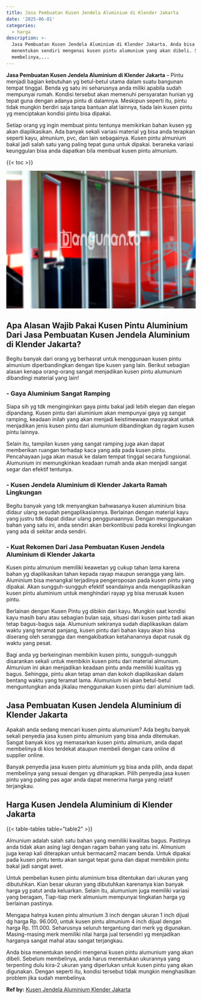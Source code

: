 ```yaml
---
title: Jasa Pembuatan Kusen Jendela Aluminium di Klender Jakarta
date: '2025-06-01'
categories:
  - harga
description: >-
  Jasa Pembuatan Kusen Jendela Aluminium di Klender Jakarta. Anda bisa
  menentukan sendiri mengenai kusen pintu alumunium yang akan dibeli. Sebelum
  membelinya,...
---
```


**Jasa Pembuatan Kusen Jendela Aluminium di Klender Jakarta** – Pintu menjadi bagian kebutuhan yg betul-betul utama dalam suatu bangunan tempat tinggal. Benda yg satu ini seharusnya anda miliki apabila sudah mempunyai rumah. Kondisi tersebut akan memenuhi persyaratan hunian yg tepat guna dengan adanya pintu di dalamnya. Meskipun seperti itu, pintu tidak mungkin berdiri saja tanpa bantuan alat lainnya, tiada lain kusen pintu yg menciptakan kondisi pintu bisa dipakai.

Setiap orang yg ingin membuat pintu tentunya memikirkan bahan kusen yg akan diaplikasikan. Ada banyak sekali variasi material yg bisa anda terapkan seperti kayu, almunium, pvc, dan lain sebagainya. Kusen pintu almunium bakal jadi salah satu yang paling tepat guna untuk dipakai. beraneka variasi keunggulan bisa anda dapatkan bila membuat kusen pintu almunium.

{{< toc >}}

![Jasa Pembuatan Kusen Jendela Aluminium di Klender Jakarta](/images/harga-kusen-jendela-alumunium-21.png)

## Apa Alasan Wajib Pakai Kusen Pintu Aluminium Dari Jasa Pembuatan Kusen Jendela Aluminium di Klender Jakarta?

Begitu banyak dari orang yg berhasrat untuk menggunaan kusen pintu almunium diperbandingkan dengan tipe kusen yang lain. Berikut sebagian alasan kenapa orang-orang sangat menjadikan kusen pintu alumunium dibandingi material yang lain!

### \- Gaya Aluminium Sangat Ramping

Siapa sih yg tdk menginginkan gaya pintu bakal jadi lebih elegan dan elegan dipandang. Kusen pintu dari aluminium akan mempunyai gaya yg sangat ramping, keadaan inilah yang akan menjadi keistimewaan masyarakat untuk menjadikan jenis kusen pintu dari alumunium dibandingkan dg ragam kusen pintu lainnya.

Selain itu, tampilan kusen yang sangat ramping juga akan dapat memberikan ruangan terhadap kaca yang ada pada kusen pintu. Pencahayaan juga akan masuk ke dalam tempat tinggal secara fungsional. Alumunium ini memungkinkan keadaan rumah anda akan menjadi sangat segar dan efektif tentunya.

### \- Kusen Jendela Aluminium di Klender Jakarta Ramah Lingkungan

Begitu banyak yang tdk menyangkan bahwasanya kusen aluminium bisa didaur ulang sesudah pengaplikasiannya. Berlainan dengan material kayu yang justru tdk dapat didaur ulang penggunaannya. Dengan menggunakan bahan yang satu ini, anda sendiri akan berkontibusi pada koreksi lingkungan yang ada di sekitar anda sendiri.

### \- Kuat Rekomen Dari Jasa Pembuatan Kusen Jendela Aluminium di Klender Jakarta

Kusen pintu almunium memiliki keawetan yg cukup tahan lama karena bahan yg diaplikasikan tahan kepada rayap maupun serangga yang lain. Aluminium bisa menangkal terjadinya pengeroposan pada kusen pintu yang dipakai. Akan sungguh-sungguh efektif seandainya anda mengaplikasikan kusen pintu aluminium untuk menghindari rayap yg bisa merusak kusen pintu.

Berlainan dengan Kusen Pintu yg dibikin dari kayu. Mungkin saat kondisi kayu masih baru atau sebagian bulan saja, situasi dari kusen pintu tadi akan tetap bagus-bagus saja. Alumunium sekiranya sudah diaplikasikan dalam waktu yang teramat panjang, kusen pintu dari bahan kayu akan bisa diserang oleh serangga dan mengakibatkan ketahanannya dapat rusak dg waktu yang pesat.

Bagi anda yg berkeinginan membikin kusen pintu, sungguh-sungguh disarankan sekali untuk membikin kusen pintu dari material almunium. Almunium ini akan menjadikan keadaan pintu anda memiliki kualitas yg bagus. Sehingga, pintu akan tetap aman dan kokoh diaplikasikan dalam bentang waktu yang teramat lama. Alumunium ini akan betul-betul menguntungkan anda jikalau menggunakan kusen pintu dari aluminium tadi.

## Jasa Pembuatan Kusen Jendela Aluminium di Klender Jakarta

Apakah anda sedang mencari kusen pintu alumunium? Ada begitu banyak sekali penyedia jasa kusen pintu almunium yang bisa anda ditemukan. Sangat banyak kios yg memasarkan kusen pintu almunium, anda dapat membelinya di kios terdekat ataupun membeli dengan cara online di supplier online.

Banyak penyedia jasa kusen pintu aluminium yg bisa anda pilih, anda dapat membelinya yang sesuai dengan yg diharapkan. Pilih penyedia jasa kusen pintu yang paling pas agar anda dapat menerima harga yang relatif terjangkau.

## Harga Kusen Jendela Aluminium di Klender Jakarta

{{< table-tables table="table2" >}}

Almunium adalah salah satu bahan yang memiliki kwalitas bagus. Pastinya anda tidak akan asing lagi dengan ragam bahan yang satu ini. Almunium juga kerap kali diterapkan untuk bermacam2 macam benda. Untuk dipakai pada kusen pintu tentu akan sangat tepat guna dan dapat membikin pintu bakal jadi sangat awet.

Untuk pembelian kusen pintu aluminium bisa ditentukan dari ukuran yang dibutuhkan. Kian besar ukuran yang dibutuhkan karenanya kian banyak harga yg patut anda keluarkan. Selain itu, alumunium juga memiliki variasi yang beragam, Tiap-tiap merk almunium mempunyai tingkatan harga yg berlainan pastinya.

Mengapa halnya kusen pintu almunium 3 inch dengan ukuran 1 inch dijual dg harga Rp. 96.000, untuk kusen pintu almunium 4 inch dijual dengan harga Rp. 111.000. Seharusnya seluruh tergantung dari merk yg digunakan. Masing-masing merk memiliki nilai harga jual tersendiri yg menjadikan harganya sangat mahal atau sangat terjangkau.

Anda bisa menentukan sendiri mengenai kusen pintu alumunium yang akan dibeli. Sebelum membelinya, anda harus menentukan ukurannya yang terpenting dulu kira-2 ukuran yang diperlukan untuk kusen pintu yang akan digunakan. Dengan seperti itu, kondisi tersebut tidak mungkin menghasilkan problem jika sudah membelinya.

**Ref by:** [Kusen Jendela Aluminium Klender Jakarta](https://id.wikipedia.org/wiki/Kusen)
